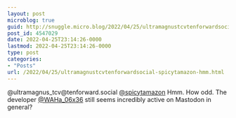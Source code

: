 ```yaml
---
layout: post
microblog: true
guid: http://snuggle.micro.blog/2022/04/25/ultramagnustcvtenforwardsocial-spicytamazon-hmm.html
post_id: 4547029
date: 2022-04-25T23:14:26-0000
lastmod: 2022-04-25T23:14:26-0000
type: post
categories:
- "Posts"
url: /2022/04/25/ultramagnustcvtenforwardsocial-spicytamazon-hmm.html
---
```

<p>@ultramagnus_tcv@tenforward.social <span class="h-card" translate="no"><a href="https://tech.lgbt/@spicytamazon" class="u-url mention">@<span>spicytamazon</span></a></span> Hmm. How odd. The developer <span class="h-card" translate="no"><a href="https://mastodon.social/@WAHa_06x36" class="u-url mention">@<span>WAHa_06x36</span></a></span>  still seems incredibly active on Mastodon in general?</p>
